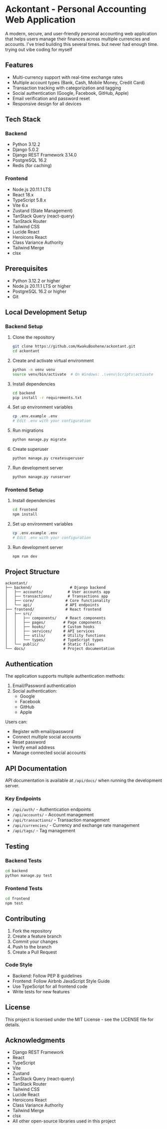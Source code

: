 # Ackontant - Personal Accounting Web Application

A modern, secure, and user-friendly personal accounting web application that helps users manage their finances across multiple currencies and accounts. I've tried building this several times. but never had enough time. trying out vibe coding for myself

## Features

- Multi-currency support with real-time exchange rates
- Multiple account types (Bank, Cash, Mobile Money, Credit Card)
- Transaction tracking with categorization and tagging
- Social authentication (Google, Facebook, GitHub, Apple)
- Email verification and password reset
- Responsive design for all devices

## Tech Stack

### Backend
- Python 3.12.2
- Django 5.0.2
- Django REST Framework 3.14.0
- PostgreSQL 16.2
- Redis (for caching)

### Frontend
- Node.js 20.11.1 LTS
- React 18.x
- TypeScript 5.8.x
- Vite 6.x
- Zustand (State Management)
- TanStack Query (react-query)
- TanStack Router
- Tailwind CSS
- Lucide React
- Heroicons React
- Class Variance Authority
- Tailwind Merge
- clsx

## Prerequisites

- Python 3.12.2 or higher
- Node.js 20.11.1 LTS or higher
- PostgreSQL 16.2 or higher
- Git

## Local Development Setup

### Backend Setup

1. Clone the repository
   ```bash
   git clone https://github.com/KwakuBoohene/ackontant.git
   cd ackontant
   ```

2. Create and activate virtual environment
   ```bash
   python -m venv venv
   source venv/bin/activate  # On Windows: .\venv\Scripts\activate
   ```

3. Install dependencies
   ```bash
   cd backend
   pip install -r requirements.txt
   ```

4. Set up environment variables
   ```bash
   cp .env.example .env
   # Edit .env with your configuration
   ```

5. Run migrations
   ```bash
   python manage.py migrate
   ```

6. Create superuser
   ```bash
   python manage.py createsuperuser
   ```

7. Run development server
   ```bash
   python manage.py runserver
   ```

### Frontend Setup

1. Install dependencies
   ```bash
   cd frontend
   npm install
   ```

2. Set up environment variables
   ```bash
   cp .env.example .env
   # Edit .env with your configuration
   ```

3. Run development server
   ```bash
   npm run dev
   ```

## Project Structure

```
ackontant/
├── backend/                 # Django backend
│   ├── accounts/           # User accounts app
│   ├── transactions/       # Transactions app
│   ├── core/              # Core functionality
│   └── api/               # API endpoints
├── frontend/              # React frontend
│   ├── src/
│   │   ├── components/    # React components
│   │   ├── pages/        # Page components
│   │   ├── hooks/        # Custom hooks
│   │   ├── services/     # API services
│   │   ├── utils/        # Utility functions
│   │   └── types/        # TypeScript types
│   └── public/           # Static files
└── docs/                 # Project documentation
```

## Authentication

The application supports multiple authentication methods:

1. Email/Password authentication
2. Social authentication:
   - Google
   - Facebook
   - GitHub
   - Apple

Users can:
- Register with email/password
- Connect multiple social accounts
- Reset password
- Verify email address
- Manage connected social accounts

## API Documentation

API documentation is available at `/api/docs/` when running the development server.

### Key Endpoints

- `/api/auth/` - Authentication endpoints
- `/api/accounts/` - Account management
- `/api/transactions/` - Transaction management
- `/api/currencies/` - Currency and exchange rate management
- `/api/tags/` - Tag management

## Testing

### Backend Tests
```bash
cd backend
python manage.py test
```

### Frontend Tests
```bash
cd frontend
npm test
```

## Contributing

1. Fork the repository
2. Create a feature branch
3. Commit your changes
4. Push to the branch
5. Create a Pull Request

### Code Style

- Backend: Follow PEP 8 guidelines
- Frontend: Follow Airbnb JavaScript Style Guide
- Use TypeScript for all frontend code
- Write tests for new features

## License

This project is licensed under the MIT License - see the LICENSE file for details.

## Acknowledgments

- Django REST Framework
- React
- TypeScript
- Vite
- Zustand
- TanStack Query (react-query)
- TanStack Router
- Tailwind CSS
- Lucide React
- Heroicons React
- Class Variance Authority
- Tailwind Merge
- clsx
- All other open-source libraries used in this project 